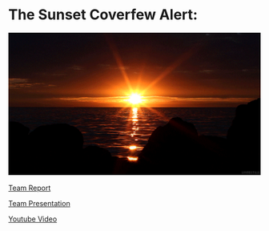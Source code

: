 
# The Sunset Coverfew Alert:

![Cover GIF](doc/sunset.gif?raw=true)



[Team Report](https://github.com/efrei-paris-sud/2020-G-G-and-G-Tech/tree/main/project/doc/IoT_report.pdf) 

[Team Presentation](https://github.com/efrei-paris-sud/2020-G-G-and-G-Tech/tree/main/project/doc/The_Sunset_Coverfew_Alert.pptx)

[Youtube Video](https://www.youtube.com/watch?v=EduMXN0iQKk&ab_channel=gaspardThevenot)


